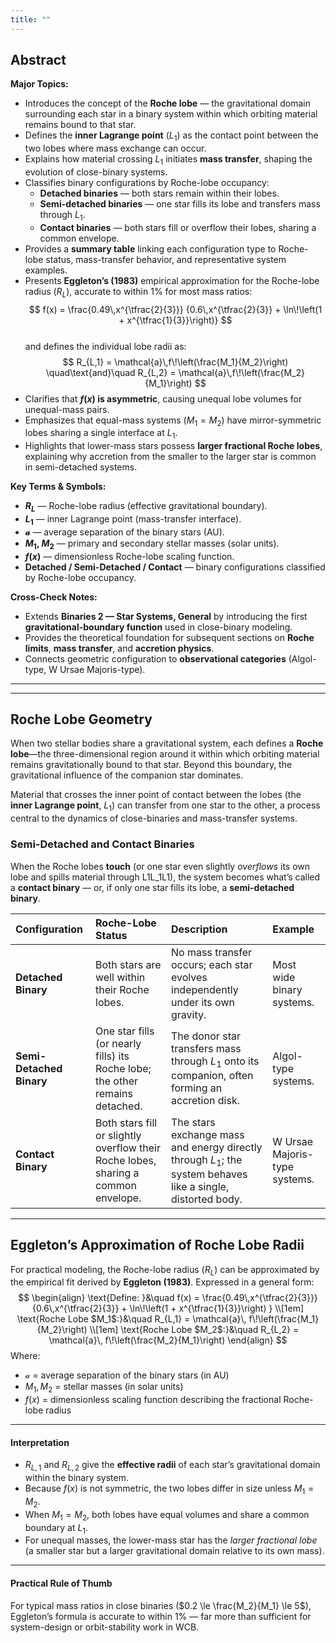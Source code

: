 ```yaml
---
title: ""
---
```


## Abstract  
**Major Topics:**  
- Introduces the concept of the **Roche lobe** — the gravitational domain surrounding each star in a binary system within which orbiting material remains bound to that star.  
- Defines the **inner Lagrange point** ($L_1$) as the contact point between the two lobes where mass exchange can occur.  
- Explains how material crossing $L_1$ initiates **mass transfer**, shaping the evolution of close-binary systems.  
- Classifies binary configurations by Roche-lobe occupancy:  
  - **Detached binaries** — both stars remain within their lobes.  
  - **Semi-detached binaries** — one star fills its lobe and transfers mass through $L_1$.  
  - **Contact binaries** — both stars fill or overflow their lobes, sharing a common envelope.  
- Provides a **summary table** linking each configuration type to Roche-lobe status, mass-transfer behavior, and representative system examples.  
- Presents **Eggleton’s (1983)** empirical approximation for the Roche-lobe radius ($R_L$), accurate to within 1% for most mass ratios:  
  $$
  f(x) =
  \frac{0.49\,x^{\tfrac{2}{3}}}
       {0.6\,x^{\tfrac{2}{3}} + \ln\!\left(1 + x^{\tfrac{1}{3}}\right)}
  $$  
  and defines the individual lobe radii as:  
  $$
  R_{L,1} = \mathcal{a}\,f\!\left(\frac{M_1}{M_2}\right)
  \quad\text{and}\quad
  R_{L,2} = \mathcal{a}\,f\!\left(\frac{M_2}{M_1}\right)
  $$
- Clarifies that **$f(x)$ is asymmetric**, causing unequal lobe volumes for unequal-mass pairs.  
- Emphasizes that equal-mass systems ($M_1 = M_2$) have mirror-symmetric lobes sharing a single interface at $L_1$.  
- Highlights that lower-mass stars possess **larger fractional Roche lobes**, explaining why accretion from the smaller to the larger star is common in semi-detached systems.  

**Key Terms & Symbols:**  
- **$R_L$** — Roche-lobe radius (effective gravitational boundary).  
- **$L_1$** — inner Lagrange point (mass-transfer interface).  
- **$\mathcal{a}$** — average separation of the binary stars (AU).  
- **$M_1$, $M_2$** — primary and secondary stellar masses (solar units).  
- **$f(x)$** — dimensionless Roche-lobe scaling function.  
- **Detached / Semi-Detached / Contact** — binary configurations classified by Roche-lobe occupancy.  

**Cross-Check Notes:**  
- Extends **Binaries 2 — Star Systems, General** by introducing the first **gravitational-boundary function** used in close-binary modeling.  
- Provides the theoretical foundation for subsequent sections on **Roche limits**, **mass transfer**, and **accretion physics**.  
- Connects geometric configuration to **observational categories** (Algol-type, W Ursae Majoris-type).  

___
___


## Roche Lobe Geometry

When two stellar bodies share a gravitational system, each defines a **Roche lobe**—the three-dimensional region around it within which orbiting material remains gravitationally bound to that star.  Beyond this boundary, the gravitational influence of the companion star dominates.  

Material that crosses the inner point of contact between the lobes (the **inner Lagrange point**, $L_1$) can transfer from one star to the other, a process central to the dynamics of close-binaries and mass-transfer systems.
### Semi-Detached and Contact Binaries
When the Roche lobes **touch** (or one star even slightly _overflows_ its own lobe and spills material through L1L_1L1​), the system becomes what’s called a **contact binary** — or, if only one star fills its lobe, a **semi-detached binary**.

| Configuration            | Roche-Lobe Status                                                                  | Description                                                                                                  | Example                       |
| :----------------------- | :--------------------------------------------------------------------------------- | :----------------------------------------------------------------------------------------------------------- | :---------------------------- |
| **Detached Binary**      | Both stars are well within their Roche lobes.                                      | No mass transfer occurs; each star evolves independently under its own gravity.                              | Most wide binary systems.     |
| **Semi-Detached Binary** | One star fills (or nearly fills) its Roche lobe; the other remains detached.       | The donor star transfers mass through $L_1$ onto its companion, often forming an accretion disk.             | Algol-type systems.           |
| **Contact Binary**       | Both stars fill or slightly overflow their Roche lobes, sharing a common envelope. | The stars exchange mass and energy directly through $L_1$; the system behaves like a single, distorted body. | W Ursae Majoris-type systems. |

---

## Eggleton’s Approximation of Roche Lobe Radii

For practical modeling, the Roche-lobe radius ($R_L$) can be approximated by the empirical fit derived by **Eggleton (1983)**.  Expressed in a general form:
$$
\begin{align}
\text{Define: }&\quad
f(x) =
\frac{0.49\,x^{\tfrac{2}{3}}}
     {0.6\,x^{\tfrac{2}{3}} +
	     \ln\!\left(1 + x^{\tfrac{1}{3}}\right)
	 } \\[1em]
\text{Roche Lobe $M_1$:}&\quad R_{L,1} = \mathcal{a}\,
	f\!\left(\frac{M_1}{M_2}\right) \\[1em]
\text{Roche Lobe $M_2$:}&\quad R_{L,2} = \mathcal{a}\,
	f\!\left(\frac{M_2}{M_1}\right)
\end{align}
$$
Where:
- $\mathcal{a}$ = average separation of the binary stars (in AU)  
- $M_1,\,M_2$ = stellar masses (in solar units)  
- $f(x)$ = dimensionless scaling function describing the fractional Roche-lobe radius  

---

#### Interpretation
- $R_{L,1}$ and $R_{L,2}$ give the **effective radii** of each star’s gravitational domain within the binary system.  
- Because $f(x)$ is not symmetric, the two lobes differ in size unless $M_1 = M_2$.  
- When $M_1 = M_2$, both lobes have equal volumes and share a common boundary at $L_1$.  
- For unequal masses, the lower-mass star has the *larger fractional lobe* (a smaller star but a larger gravitational domain relative to its own mass).  

---

#### Practical Rule of Thumb
For typical mass ratios in close binaries ($0.2 \le \frac{M_2}{M_1} \le 5$), Eggleton’s formula is accurate to within 1% — far more than sufficient for system-design or orbit-stability work in WCB.  
